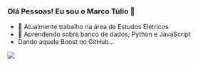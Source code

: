 ### Olá Pessoas! Eu sou o Marco Túlio 👋

- 🔭 Atualmente trabalho na área de Estudos Elétricos
- 🌱 Aprendendo sobre banco de dados, Python e JavaScript
- Dando aquele Boost no GitHub...

<img src="https://cdn.jsdelivr.net/gh/devicons/devicon/icons/python/python-original.svg" />
